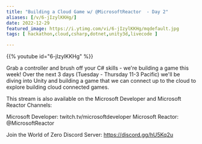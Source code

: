 ```yaml
---
title: "Building a Cloud Game w/ @MicrosoftReactor  - Day 2"
aliases: [/v/6-jIzylKKHg/]
date: 2022-12-29
featured_image: https://i.ytimg.com/vi/6-jIzylKKHg/mqdefault.jpg
tags: [ hackathon,cloud,csharp,dotnet,unity3d,livecode ]

---
```


{{% youtube id="6-jIzylKKHg" %}}

Grab a controller and brush off your C# skills - we're building a game this week! Over the next 3 days (Tuesday - Thursday 11-3 Pacific) we'll be diving into Unity and building a game that we can connect up to the cloud to explore building cloud connected games.

This stream is also available on the Microsoft Developer and Microsoft Reactor Channels:

Microsoft Developer: twitch.tv/microsoftdeveloper
Microsoft Reactor: @MicrosoftReactor 

Join the World of Zero Discord Server: https://discord.gg/hU5Kq2u